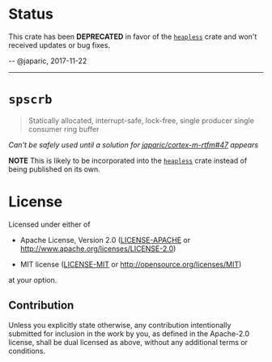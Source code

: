 # Status

This crate has been **DEPRECATED** in favor of the [`heapless`] crate and won't received updates or
bug fixes.

[`heapless`]: https://github.com/japaric/heapless

-- @japaric, 2017-11-22

---

# `spscrb`

> Statically allocated, interrupt-safe, lock-free, single producer single consumer ring buffer

*Can't be safely used until a solution for [japaric/cortex-m-rtfm#47] appears*

[japaric/cortex-m-rtfm#47]: https://github.com/japaric/cortex-m-rtfm/issues/47

**NOTE** This is likely to be incorporated into the [`heapless`] crate instead of being published on
its own.

[`heapless`]: https://github.com/japaric/heapless

# License

Licensed under either of

- Apache License, Version 2.0 ([LICENSE-APACHE](LICENSE-APACHE) or
  http://www.apache.org/licenses/LICENSE-2.0)

- MIT license ([LICENSE-MIT](LICENSE-MIT) or http://opensource.org/licenses/MIT)

at your option.

## Contribution

Unless you explicitly state otherwise, any contribution intentionally submitted
for inclusion in the work by you, as defined in the Apache-2.0 license, shall be
dual licensed as above, without any additional terms or conditions.
